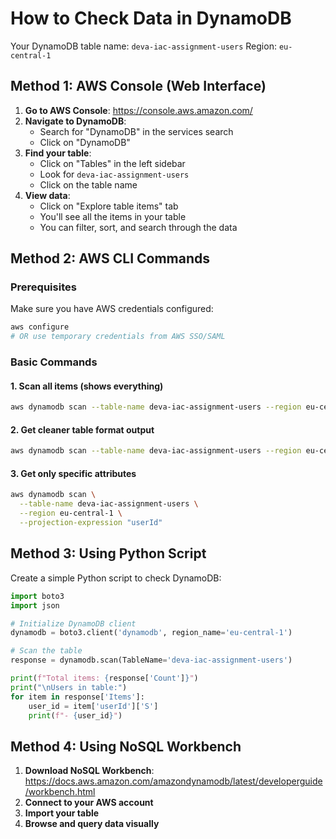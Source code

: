 # How to Check Data in DynamoDB

Your DynamoDB table name: `deva-iac-assignment-users`
Region: `eu-central-1`

## Method 1: AWS Console (Web Interface)

1. **Go to AWS Console**: https://console.aws.amazon.com/
2. **Navigate to DynamoDB**:
   - Search for "DynamoDB" in the services search
   - Click on "DynamoDB"
3. **Find your table**:
   - Click on "Tables" in the left sidebar
   - Look for `deva-iac-assignment-users`
   - Click on the table name
4. **View data**:
   - Click on "Explore table items" tab
   - You'll see all the items in your table
   - You can filter, sort, and search through the data

## Method 2: AWS CLI Commands

### Prerequisites

Make sure you have AWS credentials configured:

```bash
aws configure
# OR use temporary credentials from AWS SSO/SAML
```

### Basic Commands

#### 1. Scan all items (shows everything)

```bash
aws dynamodb scan --table-name deva-iac-assignment-users --region eu-central-1
```

#### 2. Get cleaner table format output

```bash
aws dynamodb scan --table-name deva-iac-assignment-users --region eu-central-1 --output table
```

#### 3. Get only specific attributes

```bash
aws dynamodb scan \
  --table-name deva-iac-assignment-users \
  --region eu-central-1 \
  --projection-expression "userId"
```

## Method 3: Using Python Script

Create a simple Python script to check DynamoDB:

```python
import boto3
import json

# Initialize DynamoDB client
dynamodb = boto3.client('dynamodb', region_name='eu-central-1')

# Scan the table
response = dynamodb.scan(TableName='deva-iac-assignment-users')

print(f"Total items: {response['Count']}")
print("\nUsers in table:")
for item in response['Items']:
    user_id = item['userId']['S']
    print(f"- {user_id}")
```

## Method 4: Using NoSQL Workbench

1. **Download NoSQL Workbench**: https://docs.aws.amazon.com/amazondynamodb/latest/developerguide/workbench.html
2. **Connect to your AWS account**
3. **Import your table**
4. **Browse and query data visually**
